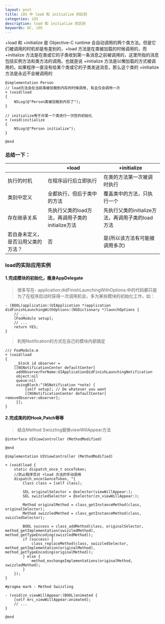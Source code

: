 ```yaml
---
layout: post
title: iOS 中 load 和 initialize 的区别
categories: iOS
description: load 和 initialize 的区别
keywords: OC, iOS
---
```


+load 和 +initialize 是 Objective-C runtime 会自动调用的两个类方法。但是它们被调用的时机却是有差别的，+load 方法是在类被加载的时候调用的，而 +initialize 方法是在类或它的子类收到第一条消息之前被调用的，这里所指的消息包括实例方法和类方法的调用。也就是说 +initialize 方法是以懒加载的方式被调用的，如果程序一直没有给某个类或它的子类发送消息，那么这个类的 +initialize 方法是永远不会被调用的

```
@implementation Person
// load方法会在当前类被加载到内存的时候调用, 有且仅会调用一次
+ (void)load
{
    NSLog(@"Person类被加载到内存了");
}
 
// initialize用于对某一个类进行一次性的初始化
+ (void)initialize
{
    NSLog(@"Person initialize");
}

@end
```

### 总结一下：
|  | +load | +initialize |
| ------ | ------ | ------ |
| 执行的时机 | 在程序运行后立即执行 | 在类的方法第一次被调时执行 |
| 类别中定义 | 全都执行，但后于类中的方法 | 覆盖类中的方法，只执行一个|
| 存在继承关系 | 先执行父类的load方法，再调用子类的initialize方法 | 先执行父类的initialize方法，再调用子类的load方法 |
| 若自身未定义，是否沿用父类的方法？ | 否 | 是(所以该方法有可能被调用多次)|


### load的实际应用实例
#### 1.完成模块的初始化，瘦身AppDelegate

> 很多写在- application:didFinishLaunchingWithOptions:中的代码都只是为了在程序启动时获得一次调用机会，多为某些模块的初始化工作，如：

```
- (BOOL)application:(UIApplication *)application
didFinishLaunchingWithOptions:(NSDictionary *)launchOptions {
    // ...
    [FooModule setup];
    // ...
    return YES;
}
```

> 利用Notification的方式在自己的模块内部搞定

```
/// FooModule.m
+ (void)load
{
    __block id observer =
    [[NSNotificationCenter defaultCenter]
     addObserverForName:UIApplicationDidFinishLaunchingNotification
     object:nil
     queue:nil
     usingBlock:^(NSNotification *note) {
         [self setup]; // Do whatever you want
         [[NSNotificationCenter defaultCenter] removeObserver:observer];
     }];
}
```
#### 2.完成类的的Hook,Patch等等
> 结合Method Swizzling替换viewWillAppear方法

```
@interface UIViewController (MethodModified)

@end

@implementation UIViewController (MethodModified)

+ (void)load {
    static dispatch_once_t onceToken;
    //防止程序员对 +load 方法的手动调用
    dispatch_once(&onceToken, ^{
        Class class = [self class];

        SEL originalSelector = @selector(viewWillAppear:);
        SEL swizzledSelector = @selector(zn_viewWillAppear:);

        Method originalMethod = class_getInstanceMethod(class, originalSelector);
        Method swizzledMethod = class_getInstanceMethod(class, swizzledSelector);

        BOOL success = class_addMethod(class, originalSelector, method_getImplementation(swizzledMethod), method_getTypeEncoding(swizzledMethod));
        if (success) {
            class_replaceMethod(class, swizzledSelector, method_getImplementation(originalMethod), method_getTypeEncoding(originalMethod));
        } else {
            method_exchangeImplementations(originalMethod, swizzledMethod);
        }
    });
}

#pragma mark - Method Swizzling

- (void)zn_viewWillAppear:(BOOL)animated {
    [self mrc_viewWillAppear:animated];
    // ...
}

@end

```


 